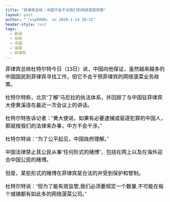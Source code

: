 ```yaml
---
title: "菲律宾总统：中国不会干涉我们的网络菠菜政策"
layout: post
author: "「vip9090」 on 2020-1-14 20:31"
header-style: text
tags:
  - 新闻
  - 总统
  - 中国
  - 菠菜
  - 菲律宾
---
```


<head></head>
<body>
 <div align="left"> 
  <font color="#000"><font face="微软雅黑, Tahoma, Helvetica, Arial, 宋体, sans-serif"><font style="font-size:16px">菲律宾总统杜特尔特今日（13日）说，中国向他保证，虽然越来越多的中国国民到菲律宾寻找工作，但它不会干预菲律宾的网络菠菜业务政策。</font></font></font> 
 </div>
 <br> 
 <div align="left"> 
  <font color="#000"><font face="微软雅黑, Tahoma, Helvetica, Arial, 宋体, sans-serif"><font style="font-size:16px">杜特尔特称，北京“了解”马尼拉的执法体系，并回顾了与中国驻菲律宾大使黄溪连在最近一次会议上的讲话。</font></font></font> 
 </div>
 <br> 
 <div align="left"> 
  <font color="#000"><font face="微软雅黑, Tahoma, Helvetica, Arial, 宋体, sans-serif"><font style="font-size:16px">杜特尔特告诉记者：“黄大使说，如果有必要逮捕或驱逐犯罪的中国人，那就按我们的法律来办事，中方不会干涉。”</font></font></font> 
 </div>
 <br> 
 <div align="left"> 
  <font color="#000"><font face="微软雅黑, Tahoma, Helvetica, Arial, 宋体, sans-serif"><font style="font-size:16px">杜特尔特说：“为了公平起见，中国政府理解。”</font></font></font> 
 </div>
 <br> 
 <div align="left"> 
  <font color="#000"><font face="微软雅黑, Tahoma, Helvetica, Arial, 宋体, sans-serif"><font style="font-size:16px">中国法律禁止其公民从事“任何形式的赌博”，包括在网上以及在海外迎合中国公民的赌博。</font></font></font> 
 </div> 
 <div align="left"> 
  <font color="#000"><font face="微软雅黑, Tahoma, Helvetica, Arial, 宋体, sans-serif"><font style="font-size:16px"><br> 但是，某些形式的赌博在菲律宾是合法的并受到保护和管制。</font></font></font> 
 </div>
 <br> 
 <div align="left"> 
  <font color="#000"><font face="微软雅黑, Tahoma, Helvetica, Arial, 宋体, sans-serif"><font style="font-size:16px">杜特尔特说：“但为了能有效监管,我们必须要规定一个数量,不可能在每个城镇都有如此多的网络菠菜公司。”</font></font></font> 
 </div>
 <br>
</body>


